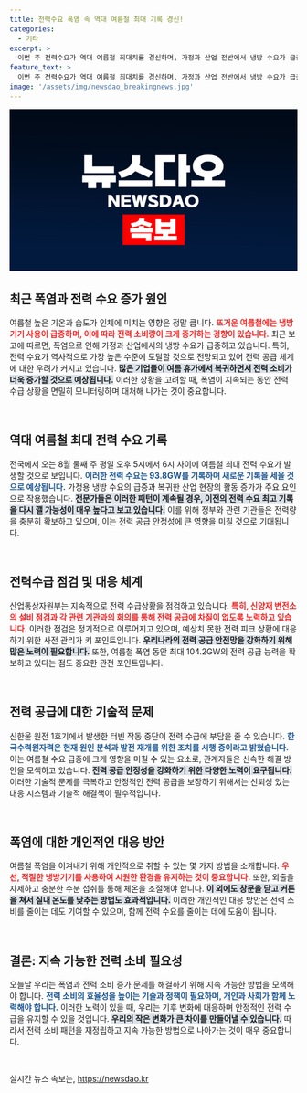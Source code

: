 ```yaml
---
title: 전력수요 폭염 속 역대 여름철 최대 기록 경신!
categories:
  - 기타
excerpt: >
  이번 주 전력수요가 역대 여름철 최대치를 경신하며, 가정과 산업 전반에서 냉방 수요가 급증하고 있습니다. 폭염 속 전력피크에 대한 정부 대응이 주목받고 있습니다.
feature_text: >
  이번 주 전력수요가 역대 여름철 최대치를 경신하며, 가정과 산업 전반에서 냉방 수요가 급증하고 있습니다. 폭염 속 전력피크에 대한 정부 대응이 주목받고 있습니다.
image: '/assets/img/newsdao_breakingnews.jpg'
---
```


<p><img src="/assets/img/newsdao_breakingnews.jpg" alt="ontimetimes 속보" /></p>

<h2 data-ke-size="size26">최근 폭염과 전력 수요 증가 원인</h2>

<p data-ke-size="size16">여름철 높은 기온과 습도가 인체에 미치는 영향은 정말 큽니다. <b><span style="color: #ee2323;">뜨거운 여름철에는 냉방기기 사용이 급증하며, 이에 따라 전력 소비량이 크게 증가하는 경향이 있습니다.</span></b> 최근 보고에 따르면, 폭염으로 인해 가정과 산업에서의 냉방 수요가 급증하고 있습니다. 특히, 전력 수요가 역사적으로 가장 높은 수준에 도달할 것으로 전망되고 있어 전력 공급 체계에 대한 우려가 커지고 있습니다. <b><span style="background-color: #21538527;">많은 기업들이 여름 휴가에서 복귀하면서 전력 소비가 더욱 증가할 것으로 예상됩니다.</span></b> 이러한 상황을 고려할 때, 폭염이 지속되는 동안 전력 수급 상황을 면밀히 모니터링하며 대처해 나가는 것이 중요합니다.</p>

<p data-ke-size="size16">&nbsp;</p>

<h2 data-ke-size="size26">역대 여름철 최대 전력 수요 기록</h2>

<p data-ke-size="size16">전국에서 오는 8월 둘째 주 평일 오후 5시에서 6시 사이에 여름철 최대 전력 수요가 발생할 것으로 보입니다. <b><span style="color: #1a5490;">이러한 전력 수요는 93.8GW를 기록하며 새로운 기록을 세울 것으로 예상됩니다.</span></b> 가정용 냉방 수요의 급증과 복귀한 산업 현장의 활동 증가가 주요 요인으로 작용했습니다. <b><span style="background-color: #21538527;">전문가들은 이러한 패턴이 계속될 경우, 이전의 전력 수요 최고 기록을 다시 깰 가능성이 매우 높다고 보고 있습니다.</span></b> 이를 위해 정부와 관련 기관들은 전력량을 충분히 확보하고 있으며, 이는 전력 공급 안정성에 큰 영향을 미칠 것으로 기대됩니다.</p>

<p data-ke-size="size16">&nbsp;</p>

<h2 data-ke-size="size26">전력수급 점검 및 대응 체계</h2>

<p data-ke-size="size16">산업통상자원부는 지속적으로 전력 수급상황을 점검하고 있습니다. <b><span style="color: #ee2323;">특히, 신양재 변전소의 설비 점검과 각 관련 기관과의 회의를 통해 전력 공급에 차질이 없도록 노력하고 있습니다.</span></b> 이러한 점검은 정기적으로 이루어지고 있으며, 예상치 못한 전력 피크 상황에 대응하기 위한 사전 관리가 키 포인트입니다. <b><span style="background-color: #21538527;">우리나라의 전력 공급 안전망을 강화하기 위해 많은 노력이 필요합니다.</span></b> 또한, 여름철 폭염 동안 최대 104.2GW의 전력 공급 능력을 확보하고 있다는 점도 중요한 관전 포인트입니다.</p>

<p data-ke-size="size16">&nbsp;</p>

<h2 data-ke-size="size26">전력 공급에 대한 기술적 문제</h2>

<p data-ke-size="size16">신한울 원전 1호기에서 발생한 터빈 작동 중단이 전력 수급에 부담을 줄 수 있습니다. <b><span style="color: #1a5490;">한국수력원자력은 현재 원인 분석과 발전 재개를 위한 조치를 시행 중이라고 밝혔습니다.</span></b> 이는 여름철 수요 급증에 크게 영향을 미칠 수 있는 요소로, 관계자들은 신속한 해결 방안을 모색하고 있습니다. <b><span style="background-color: #21538527;">전력 공급 안정성을 강화하기 위한 다양한 노력이 요구됩니다.</span></b> 이러한 기술적 문제를 극복하고 안정적인 전력 공급을 보장하기 위해서는 신뢰성 있는 대응 시스템과 기술적 해결책이 필수적입니다.</p>

<p data-ke-size="size16">&nbsp;</p>

<h2 data-ke-size="size26">폭염에 대한 개인적인 대응 방안</h2>

<p data-ke-size="size16">여름철 폭염을 이겨내기 위해 개인적으로 취할 수 있는 몇 가지 방법을 소개합니다. <b><span style="color: #ee2323;">우선, 적절한 냉방기기를 사용하여 시원한 환경을 유지하는 것이 중요합니다.</span></b> 또한, 외출을 자제하고 충분한 수분 섭취를 통해 체온을 조절해야 합니다. <b><span style="background-color: #21538527;">이 외에도 창문을 닫고 커튼을 쳐서 실내 온도를 낮추는 방법도 효과적입니다.</span></b> 이러한 개인적인 대응 방안은 전력 소비를 줄이는 데도 기여할 수 있으며, 함께 전력 수요를 줄이는 데에 도움이 됩니다.</p>

<p data-ke-size="size16">&nbsp;</p>

<h2 data-ke-size="size26">결론: 지속 가능한 전력 소비 필요성</h2>

<p data-ke-size="size16">오늘날 우리는 폭염과 전력 소비 증가 문제를 해결하기 위해 지속 가능한 방법을 모색해야 합니다. <b><span style="color: #1a5490;">전력 소비의 효율성을 높이는 기술과 정책이 필요하며, 개인과 사회가 함께 노력해야 합니다.</span></b> 이러한 노력이 있을 때, 우리는 기후 변화에 대응하며 안정적인 전력 수급을 유지할 수 있을 것입니다. <b><span style="background-color: #21538527;">우리의 작은 변화가 큰 차이를 만들어낼 수 있습니다.</span></b> 따라서 전력 소비 패턴을 재정립하고 지속 가능한 방법으로 나아가는 것이 매우 중요합니다.</p>

<p data-ke-size="size16">&nbsp;</p>
실시간 뉴스 속보는, <a href="https://newsdao.kr" rel="dofollow">https://newsdao.kr</a>


